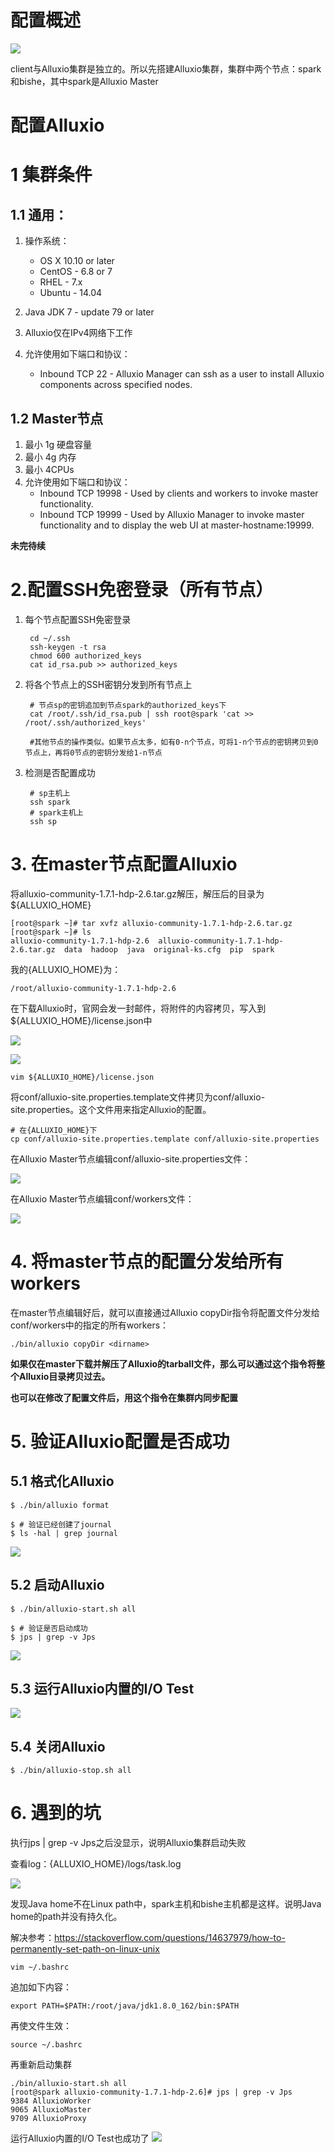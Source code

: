 
# 配置概述

![](http://ww1.sinaimg.cn/large/005N2p5vly1frmglx0qzaj30wg0cewfy.jpg)

client与Alluxio集群是独立的。所以先搭建Alluxio集群，集群中两个节点：spark和bishe，其中spark是Alluxio Master

# 配置Alluxio

# 1 集群条件

## 1.1 通用：

1. 操作系统：

    - OS X 10.10 or later
    - CentOS - 6.8 or 7
    - RHEL - 7.x
    - Ubuntu - 14.04

2. Java JDK 7 - update 79 or later

3. Alluxio仅在IPv4网络下工作

4. 允许使用如下端口和协议：

    - Inbound TCP 22 - Alluxio Manager can ssh as a user to install Alluxio components across specified nodes.


## 1.2 Master节点

1. 最小 1g 硬盘容量
2. 最小 4g 内存
3. 最小 4CPUs
4. 允许使用如下端口和协议：
    - Inbound TCP 19998 - Used by clients and workers to invoke master functionality.
    - Inbound TCP 19999 - Used by Alluxio Manager to invoke master functionality and to display the web UI at master-hostname:19999.

**未完待续**

# 2.配置SSH免密登录（所有节点）

1. 每个节点配置SSH免密登录

        cd ~/.ssh
        ssh-keygen -t rsa
        chmod 600 authorized_keys
        cat id_rsa.pub >> authorized_keys

2. 将各个节点上的SSH密钥分发到所有节点上

        # 节点sp的密钥追加到节点spark的authorized_keys下
        cat /root/.ssh/id_rsa.pub | ssh root@spark 'cat >> /root/.ssh/authorized_keys'

        #其他节点的操作类似。如果节点太多，如有0-n个节点，可将1-n个节点的密钥拷贝到0节点上，再将0节点的密钥分发给1-n节点

3. 检测是否配置成功

        # sp主机上
        ssh spark
        # spark主机上
        ssh sp

# 3. 在master节点配置Alluxio

将alluxio-community-1.7.1-hdp-2.6.tar.gz解压，解压后的目录为${ALLUXIO_HOME}

    [root@spark ~]# tar xvfz alluxio-community-1.7.1-hdp-2.6.tar.gz
    [root@spark ~]# ls
    alluxio-community-1.7.1-hdp-2.6  alluxio-community-1.7.1-hdp-2.6.tar.gz  data  hadoop  java  original-ks.cfg  pip  spark

我的{ALLUXIO_HOME}为：

    /root/alluxio-community-1.7.1-hdp-2.6


在下载Alluxio时，官网会发一封邮件，将附件的内容拷贝，写入到${ALLUXIO_HOME}/license.json中

![](http://ww1.sinaimg.cn/large/005N2p5vly1frm9qpi788j32801e0dz0.jpg)

![](http://ww1.sinaimg.cn/large/005N2p5vly1frm9su30v0j312g0gawh3.jpg)

    vim ${ALLUXIO_HOME}/license.json

将conf/alluxio-site.properties.template文件拷贝为conf/alluxio-site.properties。这个文件用来指定Alluxio的配置。

    # 在{ALLUXIO_HOME}下
    cp conf/alluxio-site.properties.template conf/alluxio-site.properties

在Alluxio Master节点编辑conf/alluxio-site.properties文件：

![](http://ww1.sinaimg.cn/large/005N2p5vly1frmfzjq5waj32801co7nb.jpg)

在Alluxio Master节点编辑conf/workers文件：

![](http://ww1.sinaimg.cn/large/005N2p5vly1frmg2dyhlgj32801coakf.jpg)

# 4. 将master节点的配置分发给所有workers

在master节点编辑好后，就可以直接通过Alluxio copyDir指令将配置文件分发给conf/workers中的指定的所有workers：

    ./bin/alluxio copyDir <dirname>


**如果仅在master下载并解压了Alluxio的tarball文件，那么可以通过这个指令将整个Alluxio目录拷贝过去。**

**也可以在修改了配置文件后，用这个指令在集群内同步配置**

# 5. 验证Alluxio配置是否成功

## 5.1 格式化Alluxio

    $ ./bin/alluxio format

    $ # 验证已经创建了journal
    $ ls -hal | grep journal

![](http://ww1.sinaimg.cn/large/005N2p5vly1frmgcfaczij32801co1kx.jpg)


## 5.2 启动Alluxio

    $ ./bin/alluxio-start.sh all

    $ # 验证是否启动成功
    $ jps | grep -v Jps

![](http://ww1.sinaimg.cn/large/005N2p5vly1frmgfg6ty9j32801cox46.jpg)


## 5.3 运行Alluxio内置的I/O Test

![](http://ww1.sinaimg.cn/large/005N2p5vly1frmgh14ry6j32801co7wh.jpg)


## 5.4 关闭Alluxio

    $ ./bin/alluxio-stop.sh all





# 6. 遇到的坑

执行jps | grep -v Jps之后没显示，说明Alluxio集群启动失败

查看log：{ALLUXIO_HOME}/logs/task.log

![](http://ww1.sinaimg.cn/large/005N2p5vly1frmfcy1fj0j32801coe5n.jpg)

发现Java home不在Linux path中，spark主机和bishe主机都是这样。说明Java home的path并没有持久化。

解决参考：https://stackoverflow.com/questions/14637979/how-to-permanently-set-path-on-linux-unix

    vim ~/.bashrc

追加如下内容：

    export PATH=$PATH:/root/java/jdk1.8.0_162/bin:$PATH

再使文件生效：

    source ~/.bashrc

再重新启动集群

    ./bin/alluxio-start.sh all
    [root@spark alluxio-community-1.7.1-hdp-2.6]# jps | grep -v Jps
    9384 AlluxioWorker
    9065 AlluxioMaster
    9709 AlluxioProxy

运行Alluxio内置的I/O Test也成功了
![](http://ww1.sinaimg.cn/large/005N2p5vly1frmfijmmkij32801cob29.jpg)



